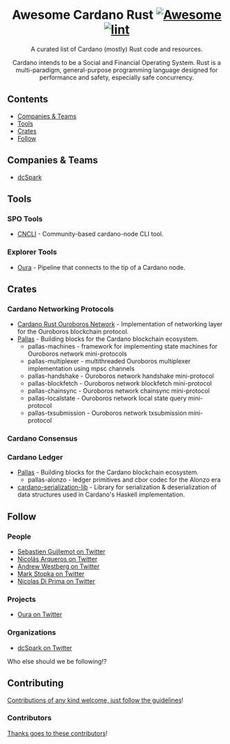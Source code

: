 <div align="center">

<!-- title -->

<!--lint ignore no-dead-urls -->
# Awesome Cardano Rust [![Awesome](https://awesome.re/badge.svg)](https://awesome.re) [![lint](https://github.com/2nd-Layer/awesome-cardano-rust/actions/workflows/lint.yaml/badge.svg)](https://github.com/2nd-Layer/awesome-cardano-rust/actions/workflows/lint.yaml)

<!-- subtitle -->

A curated list of Cardano (mostly) Rust code and resources.

<!-- image -->

<!-- <a href="" target="_blank" rel="noopener noreferrer">
  <img src="" />
</a> -->

<!-- description -->

Cardano intends to be a Social and Financial Operating System. Rust is a multi-paradigm, general-purpose programming language designed for performance and safety, especially safe concurrency.

</div>

<!-- TOC -->

## Contents

- [Companies & Teams](#companies--teams)
- [Tools](#tools)
- [Crates](#crates)
- [Follow](#follow)

<!-- CONTENT -->

## Companies & Teams

- [dcSpark](https://dcspark.io/)

## Tools

### SPO Tools
- [CNCLI](https://github.com/AndrewWestberg/cncli) - Community-based cardano-node CLI tool.

### Explorer Tools
- [Oura](https://github.com/txpipe/oura) - Pipeline that connects to the tip of a Cardano node.

## Crates

### Cardano Networking Protocols
- [Cardano Rust Ouroboros Network](https://github.com/2nd-Layer/rust-cardano-ouroboros-network) - Implementation of networking layer for the Ouroboros blockchain protocol.
- [Pallas](https://github.com/txpipe/pallas) - Building blocks for the Cardano blockchain ecosystem.
  - pallas-machines - framework for implementing state machines for Ouroboros network mini-protocols
  - pallas-multiplexer - multithreaded Ouroboros multiplexer implementation using mpsc channels
  - pallas-handshake - Ouroboros network handshake mini-protocol
  - pallas-blockfetch - Ouroboros network blockfetch mini-protocol
  - pallas-chainsync - Ouroboros network chainsync mini-protocol
  - pallas-localstate - Ouroboros network local state query mini-protocol
  - pallas-txsubmission - Ouroboros network txsubmission mini-protocol

### Cardano Consensus

### Cardano Ledger
<!--lint ignore double-link -->
- [Pallas](https://github.com/txpipe/pallas) - Building blocks for the Cardano blockchain ecosystem.
  - pallas-alonzo - ledger primitives and cbor codec for the Alonzo era
- [cardano-serialization-lib](https://github.com/Emurgo/cardano-serialization-lib) - Library for serialization & deserialization of data structures used in Cardano's Haskell implementation.

<!-- END CONTENT -->

## Follow

<!-- list people worth following on social sites (Twitter, LinkedIn, GitHub, YouTube etc.) -->

### People
- [Sebastien Guillemot on Twitter](https://twitter.com/SebastienGllmt)
- [Nicolás Arqueros on Twitter](https://twitter.com/NicoArqueros)
- [Andrew Westberg on Twitter](https://twitter.com/amw7)
- [Mark Stopka on Twitter](https://twitter.com/LiberalMark)
- [Nicolas Di Prima on Twitter](https://twitter.com/nicolasdiprima)

### Projects
- [Oura on Twitter](https://twitter.com/Oura_project)

### Organizations
- [dcSpark on Twitter](https://twitter.com/dcspark_io/)

Who else should we be following!?

## Contributing

[Contributions of any kind welcome, just follow the guidelines](contributing.md)!

### Contributors

[Thanks goes to these contributors](https://github.com/2nd-Layer/awesome-cardano-rust/graphs/contributors)!
